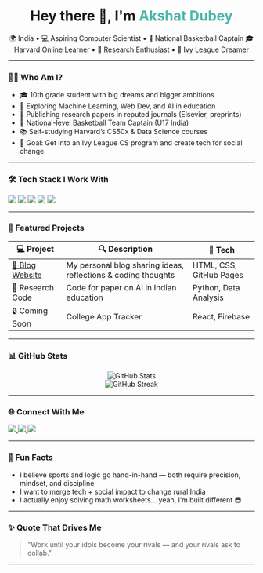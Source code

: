 <h1 align="center">Hey there 👋, I'm <span style="color:#4db6ac;">Akshat Dubey</span></h1>

<p align="center">
🌍 India • 💻 Aspiring Computer Scientist • 🏀 National Basketball Captain  
🎓 Harvard Online Learner • 🧠 Research Enthusiast • 🚀 Ivy League Dreamer  
</p>

---

### 🧑‍💻 Who Am I?

- 🎓 10th grade student with big dreams and bigger ambitions
- 🧠 Exploring Machine Learning, Web Dev, and AI in education
- 🧪 Publishing research papers in reputed journals (Elsevier, preprints)
- 🏀 National-level Basketball Team Captain (U17 India)
- 📚 Self-studying Harvard’s CS50x & Data Science courses
- 💭 Goal: Get into an Ivy League CS program and create tech for social change

---

### 🛠️ Tech Stack I Work With

<p align="left">
  <img src="https://img.shields.io/badge/Python-3776AB?style=for-the-badge&logo=python&logoColor=white" />
  <img src="https://img.shields.io/badge/HTML5-E34F26?style=for-the-badge&logo=html5&logoColor=white" />
  <img src="https://img.shields.io/badge/CSS3-1572B6?style=for-the-badge&logo=css3&logoColor=white" />
  <img src="https://img.shields.io/badge/GitHub-181717?style=for-the-badge&logo=github&logoColor=white" />
  <img src="https://img.shields.io/badge/VSCode-007ACC?style=for-the-badge&logo=visual-studio-code&logoColor=white" />
</p>

---

### 🚀 Featured Projects

| 💻 Project | 🔍 Description | 🔧 Tech |
|-----------|----------------|--------|
| [🔗 Blog Website](https://github.com/akshatdubey910/akshat-blog) | My personal blog sharing ideas, reflections & coding thoughts | HTML, CSS, GitHub Pages |
| 🧠 Research Code | Code for paper on AI in Indian education | Python, Data Analysis |
| 🔒 Coming Soon | College App Tracker | React, Firebase |

---

### 📊 GitHub Stats

<p align="center">
  <img src="https://github-readme-stats.vercel.app/api?username=akshatdubey910&show_icons=true&theme=radical" alt="GitHub Stats" />
  <br />
  <img src="https://github-readme-streak-stats.herokuapp.com?user=akshatdubey910&theme=tokyonight" alt="GitHub Streak" />
</p>

---

### 🌐 Connect With Me

<p>
  <a href="mailto:akshat.ad0901@gmail.com">
    <img src="https://img.shields.io/badge/-Gmail-D14836?style=for-the-badge&logo=gmail&logoColor=white" />
  </a>
  <a href="https://www.linkedin.com/in/akshat-fam-678373338/">
    <img src="https://img.shields.io/badge/-LinkedIn-0A66C2?style=for-the-badge&logo=linkedin&logoColor=white" />
  </a>
  <a href="https://instagram.com/akshatpvt_91">
    <img src="https://img.shields.io/badge/-Instagram-E4405F?style=for-the-badge&logo=instagram&logoColor=white" />
  </a>
</p>

---

### 💬 Fun Facts

- I believe sports and logic go hand-in-hand — both require precision, mindset, and discipline  
- I want to merge tech + social impact to change rural India  
- I actually enjoy solving math worksheets… yeah, I’m built different 😎

---

### ✨ Quote That Drives Me

> "Work until your idols become your rivals — and your rivals ask to collab."

---


